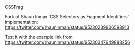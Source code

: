 CSSFrag

Fork of Shaun Inman 'CSS Selectors as Fragment Identifiers' implementation:
https://twitter.com/shauninman/status/95230239906598913 

Test it with the example link from https://twitter.com/shauninman/status/95230347649888256